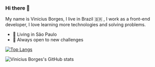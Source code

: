 ### Hi there 👋

My name is Vinicius Borges, I live in Brazil 🇧🇷 , I work as a front-end developer, I love learning more technologies and solving problems.


- 📍 Living in São Paulo
- 🔎 Always open to new challenges

[![Top Langs](https://github-readme-stats.vercel.app/api/top-langs/?username=viniciusborgess&layout=compact)](https://github.com/viniciusborgess/github-readme-stats)

![Vinicius Borges's GitHub stats](https://github-readme-stats.vercel.app/api?username=viniciusborgess&show_icons=true&theme=radical)



